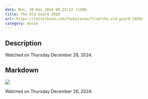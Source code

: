 ```yaml
---
date: Mon, 30 Dec 2024 08:23:12 +1300
title: The Old Guard 2020
url: https://letterboxd.com/funkylarma/film/the-old-guard-2020/
category: movie
---
```

## Description
 Watched on Thursday December 26, 2024. 

## Markdown
![](https://a.ltrbxd.com/resized/film-poster/4/7/5/9/0/1/475901-the-old-guard-0-600-0-900-crop.jpg?v=fc3fc5e5d5)

Watched on Thursday December 26, 2024.
